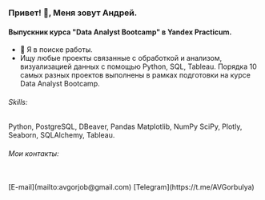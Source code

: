 ### Привет! 👋, Меня зовут Андрей.
#### Выпускник курса "Data Analyst Bootcamp" в Yandex Practicum.
- 🔭 Я в поиске работы.
- Ищу любые проекты связанные с обработкой и анализом, визуализацией данных с помощью Python, SQL, Tableau. Порядка 10 самых разных проектов выполнены в рамках подготовки на курсе Data Analyst Bootcamp.

###### Skills: 
Python, PostgreSQL, DBeaver, Pandas Matplotlib, NumPy SciPy, Plotly, Seaborn, SQLAlchemy, Tableau.

###### Мои контакты: 
<br>
<span align="center">
[E-mail](mailto:avgorjob@gmail.com) 
[Telegram](https://t.me/AVGorbulya)
